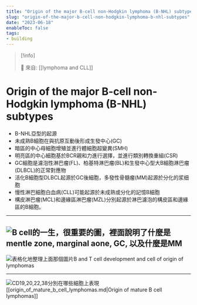 ```yaml
---
title: "Origin of the major B-cell non-Hodgkin lymphoma (B-NHL) subtypes"
slug: "origin-of-the-major-b-cell-non-hodgkin-lymphoma-b-nhl-subtypes"
date: "2023-06-18"
enableToc: false
tags:
- building
---
```


> [!info]
>
> 🌱 來自: [[lymphoma and CLL]]

# Origin of the major B-cell non-Hodgkin lymphoma (B-NHL) subtypes

- B-NHL亞型的起源
- 未成熟B細胞在與抗原互動後形成生發中心(GC)
- 暗區的中心母細胞增殖並進行體細胞超變異(SMH)
- 明亮區的中心細胞基於BCR親和力進行選擇，並進行類別轉換重組(CSR)
- GC細胞是濾泡性淋巴瘤(FL)、柏基特淋巴瘤(BL)和生發中心型大B細胞淋巴瘤(DLBCL)的正常對應物
- 活化B細胞型DLBCL起源於GC後細胞，多發性骨髓瘤(MM)起源於分化的浆细胞
- 慢性淋巴細胞白血病(CLL)可能起源於未成熟或分化的記憶B細胞
- 構皮淋巴瘤(MCL)和邊緣區淋巴瘤(MZL)分別起源於淋巴濾泡的構皮區和邊緣區的B細胞。

---
![B cell的一生，很重要的圖，裡面說明了什麼是mentle zone, marginal aone, GC, 以及什麼是MM](https://i.imgur.com/9F2gtVK.png)
---

![表格化地整理上面那個圖片B and T cell development and cell of origin of lymphomas](https://i.imgur.com/kNghwIa.png)

---
![CD19,20,22,38分別在哪些細胞上表現](https://i.imgur.com/omAQUYE.png)
[[origin_of_mature_b_cell_lymphomas.md|Origin of mature B cell lymphomas]]
